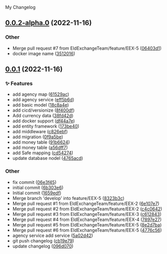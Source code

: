 My Changelog
<a name="0.0.2-alpha.0"></a>
## [0.0.2-alpha.0](https://www.github.com/EldExchangeTeam/EldExchange.WebApi/releases/tag/v0.0.2-alpha.0) (2022-11-16)

### Other

* Merge pull request #7 from EldExchangeTeam/feature/EEX-5 ([06403d1](https://www.github.com/EldExchangeTeam/EldExchange.WebApi/commit/06403d1b74f96d65429cd68dca69dd450b50ac01))
* docker image name ([3512016](https://www.github.com/EldExchangeTeam/EldExchange.WebApi/commit/35120165d6d83a49b6dc04754c06e2e1cafb3a6a))

<a name="0.0.1"></a>
## [0.0.1](https://www.github.com/EldExchangeTeam/EldExchange.WebApi/releases/tag/v0.0.1) (2022-11-16)

### ✨ Features

* add agency map ([61529ac](https://www.github.com/EldExchangeTeam/EldExchange.WebApi/commit/61529ac07c4dcd2c9eedf0a2c509a6a4dca4a4c0))
* add agency service ([eff5b6d](https://www.github.com/EldExchangeTeam/EldExchange.WebApi/commit/eff5b6d121dfc221376e10463be7844b552137d6))
* add basic model ([18c8a4e](https://www.github.com/EldExchangeTeam/EldExchange.WebApi/commit/18c8a4e2c9021a80123c4b221a0d3523d76f5140))
* add cicd/versionize ([8f400df](https://www.github.com/EldExchangeTeam/EldExchange.WebApi/commit/8f400df4bd5644fc34b321a2ed06932bc270a21e))
* Add currency data ([38fd42d](https://www.github.com/EldExchangeTeam/EldExchange.WebApi/commit/38fd42da8412c2913e5edcb9cf6918533d660443))
* add docker support ([df44a7e](https://www.github.com/EldExchangeTeam/EldExchange.WebApi/commit/df44a7e9654403c705ffdd82dd543472e9fabf46))
* add entity framework ([173be40](https://www.github.com/EldExchangeTeam/EldExchange.WebApi/commit/173be4092d30856081ab4dd707d0dbf3846b6f14))
* add middleware ([c826ebf](https://www.github.com/EldExchangeTeam/EldExchange.WebApi/commit/c826ebfc1b1065423c8287aeb62f9c29d87c5526))
* add migration ([0f9a5be](https://www.github.com/EldExchangeTeam/EldExchange.WebApi/commit/0f9a5be68b1e70d94fb41ac368f33fcb0f7acd5e))
* add money  table ([91b6624](https://www.github.com/EldExchangeTeam/EldExchange.WebApi/commit/91b6624ecd2af04ac55ea59957deebbbed7613b2))
* add money table ([a56dff7](https://www.github.com/EldExchangeTeam/EldExchange.WebApi/commit/a56dff72d42beaa9c51dc09cb71d62d9f19dac38))
* add Safe mapping ([cd54274](https://www.github.com/EldExchangeTeam/EldExchange.WebApi/commit/cd54274f0d3fb5588775c36b79bc0e3b7c9d2871))
* update database nodel ([4765acd](https://www.github.com/EldExchangeTeam/EldExchange.WebApi/commit/4765acd966ecaf8537b767a0ab6c54ed6f78c558))

### Other

* fix commit ([06e3f45](https://www.github.com/EldExchangeTeam/EldExchange.WebApi/commit/06e3f45f5a0cfa548ff66c6ce8300a50e1ddaa8b))
* initial commit ([6b303e6](https://www.github.com/EldExchangeTeam/EldExchange.WebApi/commit/6b303e6bd3920a22df773fbf430306de0185747e))
* Initial commit ([1659edf](https://www.github.com/EldExchangeTeam/EldExchange.WebApi/commit/1659edfd5d1223093e9d07a496e9fc1d3401f5a6))
* Merge branch 'develop' into feature/EEX-5 ([8323b3c](https://www.github.com/EldExchangeTeam/EldExchange.WebApi/commit/8323b3c4735360534948375313429c2110824216))
* Merge pull request #1 from EldExchangeTeam/feature/EEX-2 ([6e107e7](https://www.github.com/EldExchangeTeam/EldExchange.WebApi/commit/6e107e74365fd6ba04e25a7ea0dadf00596a079f))
* Merge pull request #2 from EldExchangeTeam/feature/EEX-2 ([c4c0642](https://www.github.com/EldExchangeTeam/EldExchange.WebApi/commit/c4c064265e78d96b123e40f8cd8a25035e974f90))
* Merge pull request #3 from EldExchangeTeam/feature/EEX-3 ([c612843](https://www.github.com/EldExchangeTeam/EldExchange.WebApi/commit/c612843d9f07b80610289aab653d42c53e15f7d4))
* Merge pull request #4 from EldExchangeTeam/feature/EEX-4 ([7897e27](https://www.github.com/EldExchangeTeam/EldExchange.WebApi/commit/7897e275b1d288146a8be1d13e82c14dd4b84add))
* Merge pull request #5 from EldExchangeTeam/feature/EEX-5 ([8e2d7ba](https://www.github.com/EldExchangeTeam/EldExchange.WebApi/commit/8e2d7ba3de62a324f1303674f17bbed20ce93b55))
* Merge pull request #6 from EldExchangeTeam/feature/EEX-5 ([4776c56](https://www.github.com/EldExchangeTeam/EldExchange.WebApi/commit/4776c562d6868b59c348e03cdfc52ff7b8fc9693))
* agency service add service ([5a02d42](https://www.github.com/EldExchangeTeam/EldExchange.WebApi/commit/5a02d42bca36f16ad4a60ffead9cbc3a165facd4))
* git push changelog ([cb19e79](https://www.github.com/EldExchangeTeam/EldExchange.WebApi/commit/cb19e79de7aaf9a7f752ecddbdf919b441bdc6ec))
* update changelog ([096d070](https://www.github.com/EldExchangeTeam/EldExchange.WebApi/commit/096d070056fd4a88f95fbf11a249858baa34527a))

